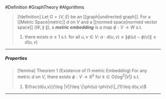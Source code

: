 #Definition #GraphTheory #Algorithms 

> [!definition]
> Let $G=(V,E)$ be an [[graph|undirected graph]]. For a [[Metric Space|metric]] $d$ on $V$ and a [[normed space|normed vector space]] $(W,\|\cdot\|)$, a ***metric embedding*** is a map $\phi:V\to W$ s.t. 
> 1. there exists $\alpha\leq 1$ s.t. for all $u,v\in V$:  $\alpha\cdot d(u,v)\leq \left\| \phi(u)-\phi(v) \right\|\leq d(u,v)$

---
##### Properties
> [!lemma] Theorem 1 (Existence of l1-metric Embedding)
> For any metric $d$ on $V$, there exists $\phi:V\to \mathbb{R}^k$ for $k\in \text{O}(\log^2|V|)$ s.t. 
> 1. $\frac{d(u,v)}{\log |V|}\leq \|\phi(u)-\phi(v)\|_{1}\leq d(u,v)$
---
